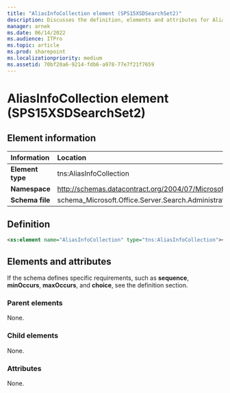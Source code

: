 ```yaml
---
title: "AliasInfoCollection element (SPS15XSDSearchSet2)"
description: Discusses the definition, elements and attributes for AliasInfoCollection element (SPS15XSDSearchSet2).
manager: arnek
ms.date: 06/14/2022
ms.audience: ITPro
ms.topic: article
ms.prod: sharepoint
ms.localizationpriority: medium
ms.assetid: 70bf20a6-9214-fdb6-a978-77e7f21f7659
---
```


# AliasInfoCollection element (SPS15XSDSearchSet2)

## Element information

|Information|Location|
|:-----|:-----|
|**Element type**  |tns:AliasInfoCollection   |
|**Namespace**  |http://schemas.datacontract.org/2004/07/Microsoft.Office.Server.Search.Administration   |
|**Schema file**  |schema_Microsoft.Office.Server.Search.Administration.xsd   |
   
## Definition

```XML
<xs:element name="AliasInfoCollection" type="tns:AliasInfoCollection"></xs:element>

```

## Elements and attributes

If the schema defines specific requirements, such as **sequence**, **minOccurs**, **maxOccurs**, and **choice**, see the definition section. 
  
### Parent elements

None.
  
### Child elements

None.
  
### Attributes

None.
  

